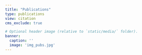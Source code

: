 ```yaml
---
title: "Publications"
type: publications
view: citation
cms_exclude: true

# Optional header image (relative to `static/media/` folder).
banner:
  caption: ''
  image: 'img_pubs.jpg'
---
```

